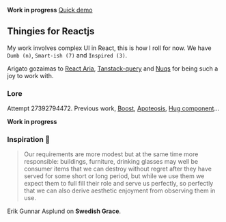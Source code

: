 **Work in progress** [Quick demo](https://polmoneys.github.io/react-thingie)

## Thingies for Reactjs

My work involves complex UI in React, this is how I roll for now.
We have `Dumb (n)`, `Smart-ish (7)` and `Inspired (3)`.

Arigato gozaimas to [React Aria](https://react-spectrum.adobe.com/react-aria/FocusRing.html),
[Tanstack-query](https://tanstack.com/query/docs) and
[Nuqs](https://github.com/47ng/nuqs) for being such a joy to work with.

### Lore

Attempt 27392794472. Previous work, [Boost](https://github.com/polmoneys/boost), [Apoteosis](https://www.apotheosis.party/), [Hug component](https://github.com/polmoneys/Hug)...

**Work in progress**

### Inspiration 💐

> Our requirements are more modest but at the same time more responsible:
> buildings, furniture, drinking glasses may well be consumer items that
> we can destroy without regret after they have served for some short or
> long period, but while we use them we expect them to full fill their role and serve us perfectly, so perfectly that we can also derive aesthetic
> enjoyment from observing them in use.

Erik Gunnar Asplund on **Swedish Grace**.
